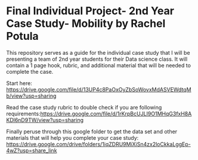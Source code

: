 # Final Individual Project- 2nd Year Case Study- Mobility by Rachel Potula 
This repository serves as a guide for the individual case study that I will be presenting a team of 2nd year students for their Data science class.
It will contain a 1 page hook, rubric, and additional material that will be needed to complete the case.

Start here: https://drive.google.com/file/d/13UP4c8PaOxOyZbSoWovxMdASVEWdtqMb/view?usp=sharing

Read the case study rubric to double check if you are following requirements:https://drive.google.com/file/d/1rKrpBcUJLI9O1MHqG3fxH8AKDl6nD9TW/view?usp=sharing

Finally peruse through this google folder to get the data set and other materials that will help you complete your case study: https://drive.google.com/drive/folders/1iqZDRU9MiXiSn4zx2loCkkaLggEp-4wZ?usp=share_link
